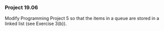 ### Project 19.06

Modify Programming Project 5 so that the items in a queue are stored in a linked
list (see Exercise 3(b)).
